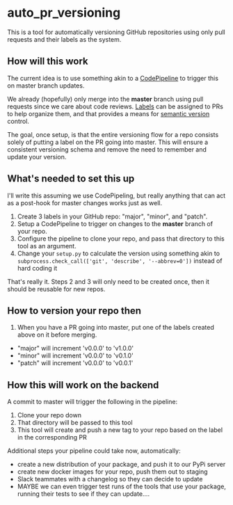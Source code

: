 # auto_pr_versioning
This is a tool for automatically versioning GitHub repositories using only
pull requests and their labels as the system.

## How will this work
The current idea is to use something akin to a
[CodePipeline](https://aws.amazon.com/codepipeline/) to trigger
this on master branch updates.

We already (hopefully) only merge into the **master** branch using pull
requests since we care about code reviews.
[Labels](https://help.github.com/articles/creating-a-label/) can
be assigned to PRs to help organize them, and that provides a means for 
[semantic version](https://semver.org) control.

The goal, once setup, is that the entire versioning flow for a repo consists
solely of putting a label on the PR going into master. This will ensure a
consistent versioning schema and remove the need to remember and update your
version.

## What's needed to set this up
I'll write this assuming we use CodePipeling, but really anything that can
act as a post-hook for master changes works just as well.

1. Create 3 labels in your GitHub repo: "major", "minor", and "patch".
2. Setup a CodePipeline to trigger on changes to the **master** branch of
your repo.
3. Configure the pipeline to clone your repo, and pass that directory to 
this tool as an argument.
4. Change your `setup.py` to calculate the version using something akin to
`subprocess.check_call(['git', 'describe', '--abbrev=0'])`
instead of hard coding it

That's really it. Steps 2 and 3 will only need to be created once, then it
should be reusable for new repos.

## How to version your repo then

1. When you have a PR going into master, put one of the labels created
above on it before merging.
  * "major" will increment 'v0.0.0' to 'v1.0.0'
  * "minor" will increment 'v0.0.0' to 'v0.1.0'
  * "patch" will increment 'v0.0.0' to 'v0.0.1'
  
## How this will work on the backend
A commit to master will trigger the following in the pipeline:

1. Clone your repo down
2. That directory will be passed to this tool
3. This tool will create and push a new tag to your repo based on the 
label in the corresponding PR

Additional steps your pipeline could take now, automatically:
* create a new distribution of your package, and push it to our PyPi
server
* create new docker images for your repo, push them out to staging
* Slack teammates with a changelog so they can decide to update
* MAYBE we can even trigger test runs of the tools that use your package,
running their tests to see if they can update.... 